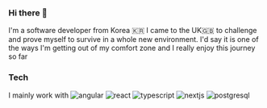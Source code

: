 ### Hi there 👋

I'm a software developer from Korea 🇰🇷
I came to the UK🇬🇧 to challenge and prove myself to survive in a whole new environment. I'd say it is one of the ways I'm getting out of my comfort zone and I really enjoy this journey so far 

### Tech
I mainly work with ![angular](https://img.shields.io/badge/Angular-DD0031?style=for-the-badge&logo=angular&logoColor=white) ![react](https://img.shields.io/badge/React-61DAFB.svg?style=for-the-badge&logo=React&logoColor=black) ![typescript](https://img.shields.io/badge/TypeScript-3178C6.svg?style=for-the-badge&logo=TypeScript&logoColor=white) ![nextjs](https://img.shields.io/badge/Next.js-000000.svg?style=for-the-badge&logo=nextdotjs&logoColor=white)
![postgresql](https://img.shields.io/badge/PostgreSQL-316192?style=for-the-badge&logo=postgresql&logoColor=white)


<!--
**imss0/imss0** is a ✨ _special_ ✨ repository because its `README.md` (this file) appears on your GitHub profile.

Here are some ideas to get you started:

- 🔭 I’m currently working on ...
- 🌱 I’m currently learning ...
- 👯 I’m looking to collaborate on ...
- 🤔 I’m looking for help with ...
- 💬 Ask me about ...
- 📫 How to reach me: ...
- 😄 Pronouns: ...
- ⚡ Fun fact: ...
-->
